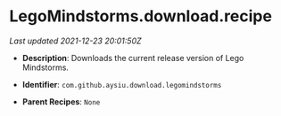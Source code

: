 # LegoMindstorms.download.recipe

_Last updated 2021-12-23 20:01:50Z_

- **Description**: Downloads the current release version of Lego Mindstorms.

- **Identifier**: `com.github.aysiu.download.legomindstorms`

- **Parent Recipes**: `None`
